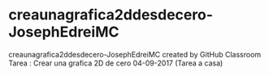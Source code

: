 # creaunagrafica2ddesdecero-JosephEdreiMC
creaunagrafica2ddesdecero-JosephEdreiMC created by GitHub Classroom
Tarea : Crear una grafica 2D de cero 04-09-2017 (Tarea a casa)
